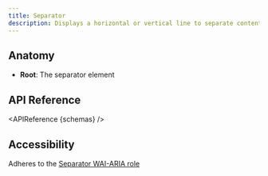 ```yaml
---
title: Separator
description: Displays a horizontal or vertical line to separate content.
---
```


<script>
    import { APIReference } from '$docs/components'
    export let schemas
</script>

## Anatomy

- **Root**: The separator element

## API Reference

<APIReference {schemas} />

## Accessibility

Adheres to the [Separator WAI-ARIA role](https://www.w3.org/TR/wai-aria-1.2/#separator)
